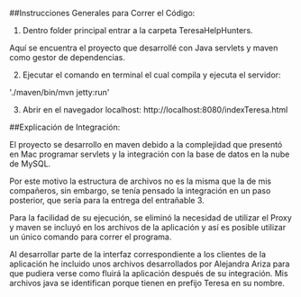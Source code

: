 ##Instrucciones Generales para Correr el Código:

1) Dentro folder principal entrar a la carpeta TeresaHelpHunters.

Aquí se encuentra el proyecto que desarrollé con Java servlets y maven como gestor de dependencias.


2) Ejecutar el comando en terminal el cual compila y ejecuta el servidor:
 
 './maven/bin/mvn jetty:run'


3) Abrir en el navegador localhost: http://localhost:8080/indexTeresa.html





##Explicación de Integración:

El proyecto se desarrollo en maven debido a la complejidad que presentó en Mac programar servlets y la integración con la base de datos en la nube de MySQL. 

Por este motivo la estructura de archivos no es la misma que la de mis compañeros, sin embargo, se tenía pensado la integración en un paso posterior, que sería para la entrega del entrañable 3.

Para la facilidad de su ejecución, se eliminó la necesidad de utilizar el Proxy y maven se incluyó en los archivos de la aplicación y así es posible utilizar un único comando para correr el programa.

Al desarrollar parte de la interfaz correspondiente a los clientes de la aplicación he incluido unos archivos desarrollados por Alejandra Ariza para que pudiera verse como fluirá la aplicación después de su integración. Mis archivos java se identifican porque tienen en prefijo Teresa en su nombre.
